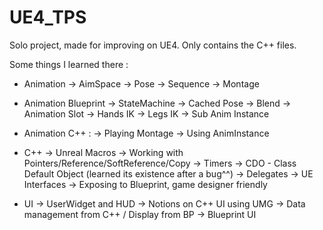 # UE4_TPS
Solo project, made for improving on UE4.
Only contains the C++ files.

Some things I learned there :

- Animation
	-> AimSpace
	-> Pose
	-> Sequence
	-> Montage
  
 - Animation Blueprint
	-> StateMachine
	-> Cached Pose
	-> Blend
	-> Animation Slot
	-> Hands IK
	-> Legs IK
	-> Sub Anim Instance
  
 - Animation C++ : 
	-> Playing Montage
	-> Using AnimInstance
  
 - C++ 
 	-> Unreal Macros
	-> Working with Pointers/Reference/SoftReference/Copy
	-> Timers
	-> CDO - Class Default Object (learned its existence after a bug^^)
	-> Delegates
	-> UE Interfaces
	-> Exposing to Blueprint, game designer friendly
  
- UI 
	-> UserWidget and HUD
	-> Notions on C++ UI using UMG
	-> Data management from C++ / Display from BP
	-> Blueprint UI

